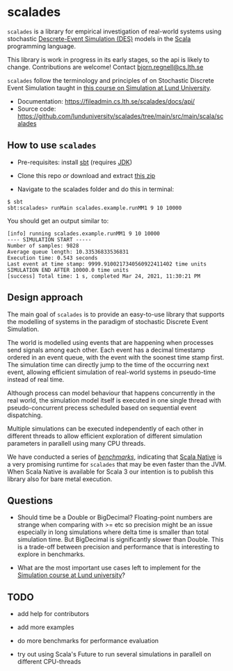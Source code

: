 # scalades
`scalades` is a library for empirical investigation of real-world systems using stochastic [Descrete-Event Simulation (DES)](https://en.wikipedia.org/wiki/Discrete-event_simulation) models in the [Scala](https://www.scala-lang.org/) programming language. 

This library is work in progress in its early stages, so the api is likely to change. Contributions are welcome! Contact bjorn.regnell@cs.lth.se 

`scalades` follow the terminology and principles of on Stochastic Discrete Event Simulation taught in [this course on Simulation at Lund University](https://www.eit.lth.se/index.php?ciuid=1298&coursepage=9535).  

* Documentation: https://fileadmin.cs.lth.se/scalades/docs/api/
* Source code: https://github.com/lunduniversity/scalades/tree/main/src/main/scala/scalades
  
## How to use `scalades`

* Pre-requisites: install [sbt](https://www.scala-sbt.org/download.html) (requires [JDK](https://adoptopenjdk.net/))

* Clone this repo *or* download and extract [this zip](https://github.com/lunduniversity/scalades/archive/refs/heads/main.zip) 

* Navigate to the scalades folder and do this in terminal:

```
$ sbt
sbt:scalades> runMain scalades.example.runMM1 9 10 10000 
```
You should get an output similar to:
```
[info] running scalades.example.runMM1 9 10 10000
---- SIMULATION START -----
Number of samples: 9828
Average queue length: 10.33536833536831
Execution time: 0.543 seconds
Last event at time stamp: 9999.9100217340560922411402 time units
SIMULATION END AFTER 10000.0 time units
[success] Total time: 1 s, completed Mar 24, 2021, 11:30:21 PM
```

## Design approach

The main goal of `scalades` is to provide an easy-to-use library that supports the modelling of systems in the paradigm of stochastic Discrete Event Simulation. 

The world is modelled using events that are happening when processes send signals among each other. Each event has a decimal timestamp ordered in an event queue, with the event with the soonest time stamp first. The simulation time can directly jump to the time of the occurring next event, allowing efficient simulation of real-world systems in pseudo-time instead of real time.

Although process can model behaviour that happens concurrently in the real world, the simulation model itself is executed in one single thread with pseudo-concurrent precess scheduled based on sequential event dispatching. 

Multiple simulations can be executed independently of each other in different threads to allow efficient exploration of different simulation parameters in parallell using many CPU threads.   

We have conducted a series of [*benchmarks*](https://github.com/lunduniversity/scalades/tree/main/benchmark), indicating that [Scala Native]() is a very promising runtime for `scalades` that may be even faster than the JVM. When Scala Native is available for Scala 3 our intention is to publish this library also for bare metal execution.  

## Questions

* Should time be a Double or BigDecimal? Floating-point numbers are strange when comparing with >= etc so precision might be an issue especially in long simulations where delta time is smaller than total simulation time. But BigDecimal is significantly slower than Double. This is a trade-off between precision and performance that is interesting to explore in benchmarks.
  
* What are the most important use cases left to implement for the [Simulation course at Lund university](https://www.eit.lth.se/index.php?ciuid=1298&coursepage=9535)?

## TODO

* add help for contributors

* add more examples

* do more benchmarks for performance evaluation

* try out using Scala's Future to run several simulations in parallell on different CPU-threads

  
